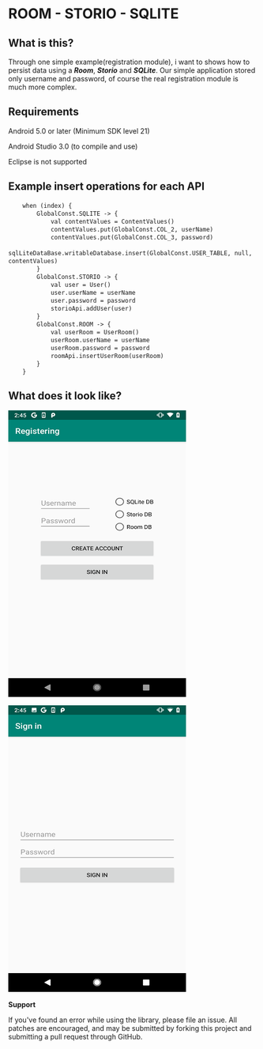 # ROOM - STORIO - SQLITE

## What is this?

Through one simple example(registration module), i want to shows how to persist data using a ***Room***, ***Storio*** and ***SQLite***.
Our simple application stored only username and password, of course the real registration module is much more complex.

## Requirements

Android 5.0 or later (Minimum SDK level 21)

Android Studio 3.0 (to compile and use)

Eclipse is not supported

## Example insert operations for each API

        when (index) {
            GlobalConst.SQLITE -> {
                val contentValues = ContentValues()
                contentValues.put(GlobalConst.COL_2, userName)
                contentValues.put(GlobalConst.COL_3, password)
                sqlLiteDataBase.writableDatabase.insert(GlobalConst.USER_TABLE, null, contentValues)
            }
            GlobalConst.STORIO -> {
                val user = User()
                user.userName = userName
                user.password = password
                storioApi.addUser(user)
            }
            GlobalConst.ROOM -> {
                val userRoom = UserRoom()
                userRoom.userName = userName
                userRoom.password = password
                roomApi.insertUserRoom(userRoom)
            }
        }


## What does it look like?

![test image size](https://github.com/MilanBojic/registration_module/blob/master/image1.png)

![test image size](https://github.com/MilanBojic/registration_module/blob/master/image2.png)



**Support**

If you've found an error while using the library, please file an issue. All patches are encouraged, and may be submitted by forking this project and submitting a pull request through GitHub.
